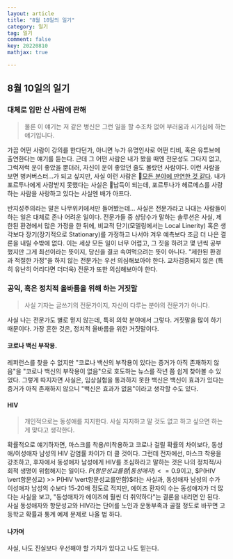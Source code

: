 ```yaml
---
layout: article
title: "8월 10일의 일기"
category: 일기
tag: 일기
comment: false
key: 20220810
mathjax: true

---
```



## 8월 10일의 일기



### 대체로 입만 산 사람에 관해

> 물론 이 얘기는 저 같은 병신은 그런 일을 할 수조차 없어 부러움과 시기심에 하는 얘기입니다.

가끔 어떤 사람이 강의를 한다던가, 아니면 누가 유명인사로 어떤 티비, 혹은 유튜브에 출연한다는 얘기를 듣는다. 근데 그 어떤 사람은 내가 봤을 때엔 전문성도 그다지 없고, 그럭저럭 운이 좋았을 뿐더러, 자신이 운이 좋았던 줄도 몰랐던 사람이다. 이런 사람을 보면 벙커버스터...가 되고 싶지만, 사실 이런 사람은 [모든 분야에 만연한 것 같다](https://gall.dcinside.com/mgallery/board/view/?id=stockus&no=3570969). 내가 포르투나에게 사랑받지 못했다는 사실은 납득이 되는데, 포르투나가 헤르메스를 사랑하는 사람을 사랑하고 있다는 사실엔 배가 아프다.




반지성주의라는 말은 나무위키에서만 들어봤는데... 사실은 전문가라고 나대는 사람들이 하는 일은 대체로 존나 어려운 일이다. 전문가들 중 상당수가 말하는 솔루션은 사실, 제한된 환경에서 많은 가정을 한 뒤에, 비교적 단기(모델링에서는 Local Linerity) 혹은 생각보다 장기(장기적으로 Stationary)를 가정하고 나서야 겨우 예측보다 조금 더 나은 결론을 내릴 수밖에 없다. 이는 세상 모든 일이 너무 어렵고, 그 짓을 하려고 몇 년씩 공부했지만 그게 최선이라는 뜻이지, 당신을 결코 속여먹으려는 뜻이 아니다. "제한된 환경과 적절한 가정"을 하지 않는 전문가는 우선 의심해보아야 한다. 교차검증되지 않은 (특히 유난히 어리다면 더더욱) 전문가 또한 의심해보아야 한다.



### 공익, 혹은 정치적 올바름을 위해 하는 거짓말
> 사실 기자는 글쓰기의 전문가이지, 자신이 다루는 분야의 전문가가 아니다.

사실 나는 전문가도 별로 믿지 않는데, 특히 의학 분야에서 그렇다. 거짓말을 많이 하기 때문이다. 가장 흔한 것은, 정치적 올바름을 위한 거짓말이다.




#### 코로나 백신 부작용.
레퍼런스를 찾을 수 없지만 "코로나 백신의 부작용이 있다는 증거가 아직 존재하지 않음"을 "코로나 백신의 부작용이 없음"으로 호도하는 뉴스를 작년 쯤 쉽게 찾아볼 수 있었다. 그렇게 따지자면 사실은, 임상실험을 통과하지 못한 백신은 백신이 효과가 있다는 증거가 아직 존재하지 않으니 "백신은 효과가 없음"이라고 생각할 수도 있다.

#### HIV
> 개인적으로는 동성애를 지지한다. 사실 지지하고 말 것도 없고 하고 싶으면 하는게 맞다고 생각한다.

확률적으로 얘기하자면, 마스크를 착용/미착용하고 코로나 걸릴 확률의 차이보다, 동성애/이성애자 남성의 HIV 감염률 차이가 더 클 것이다. 그런데 전자에선, 마스크 착용을 강조하고, 후자에서 동성애자 남성에게 HIV를 조심하라고 말하는 것은 나의 정치적/사회적 생명이 위험해지는 일이다. $P(항문성교를 함 \vert 동성애자) <= 0.9$이고, $P(HIV \vert항문성교) >> P(HIV \vert항문성교를안함)$라는 사실과, 동성애자 남성의 수가 이성애자 남성의 수보다 15-20배 정도로 적지만, 에이즈 환자의 수는 동성애자가 더 많다는 사실을 보고, "동성애자가 에이즈에 훨씬 더 취약하다"는 결론을 내리면 안 된다. 사실 동성애자와 항문성교와 HIV라는 단어를 노인과 운동부족과 골절 정도로 바꾸면 고등학교 확률과 통계 예제 문제로 나올 법 하다.


#### 나가며
사실, 나도 진실보다 우선해야 할 가치가 있다고 나도 믿는다.
